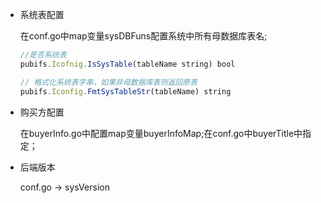 
* 系统表配置
  
  在conf.go中map变量sysDBFuns配置系统中所有母数据库表名;
  
  ```js
  //是否系统表
  pubifs.Icofnig.IsSysTable(tableName string) bool 
  
  // 格式化系统表字串，如果非母数据库表则返回原表 
  pubifs.Iconfig.FmtSysTableStr(tableName) string
  ```

* 购买方配置
  
  在buyerInfo.go中配置map变量buyerInfoMap;在conf.go中buyerTitle中指定；

* 后端版本
  
   conf.go -> sysVersion
